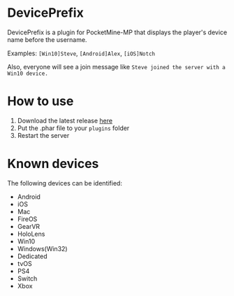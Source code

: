 # DevicePrefix
DevicePrefix is a plugin for PocketMine-MP that displays the player's device name before the username.

Examples: `[Win10]Steve`, `[Android]Alex`, `[iOS]Notch`

Also, everyone will see a join message like `Steve joined the server with a Win10 device.`

# How to use
1. Download the latest release [here](https://github.com/TravinDreek/DevicePrefix/releases)
2. Put the .phar file to your `plugins` folder
3. Restart the server

# Known devices
The following devices can be identified:
- Android
- iOS
- Mac
- FireOS
- GearVR
- HoloLens
- Win10
- Windows(Win32)
- Dedicated
- tvOS
- PS4
- Switch
- Xbox